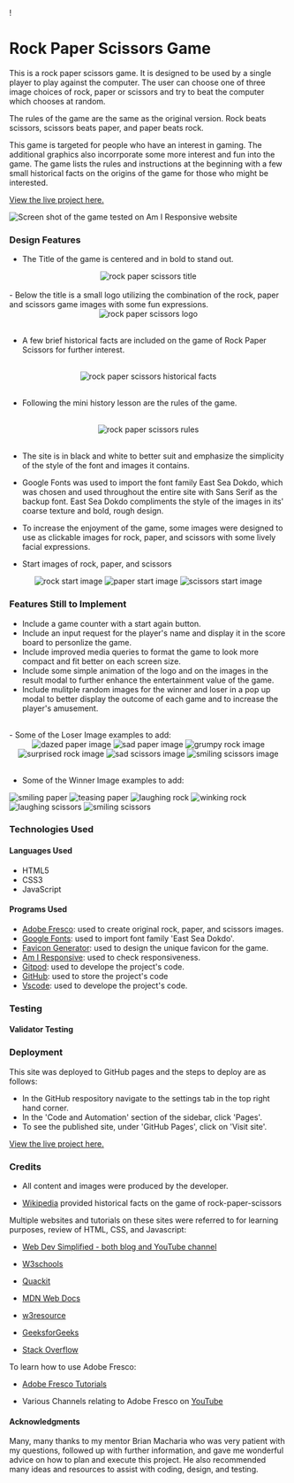 !
# Rock Paper Scissors Game

This is a rock paper scissors game. It is designed to be used by a single player to play against the computer. The user can choose one of three image choices of rock, paper or scissors and try to beat the computer which chooses at random. 

The rules of the game are the same as the original version. Rock beats scissors, scissors beats paper, and paper beats rock.

This game is targeted for people who have an interest in gaming. The additional graphics also incorrporate some more interest and fun into the game. The game lists the rules and instructions at the beginning with a few small historical facts on the origins of the game for those who might be interested.

[View the live project here.](https://rachank.github.io/rock-paper-scissors-2/)

![Screen shot of the game tested on Am I Responsive website](readme-images/am-i-responsive-image.png)


### Design Features

- The Title of the game is centered and in bold to stand out. 
<div align="center">
<img  src="readme-images/rockpaperscissors-title.jpg?raw=true" alt="rock paper scissors title">
</div>
<br>
- Below the title is a small logo utilizing the combination of the rock, paper and scissors game images with some fun expressions.
<br>
<div align="center">
<img  src="assets/images/images.logo/rock-paper-scissors-logo-small.jpg?raw=true" alt="rock paper scissors logo">
</div>
<br>

- A few brief historical facts are included on the game of Rock Paper Scissors for further interest.
<br>
<div align="center">
<img  src="readme-images/historical-facts-rockpaperscissors.jpg?raw=true" alt="rock paper scissors historical facts">
</div>
<br>

- Following the mini history lesson are the rules of the game.
<br>
<div align="center">
<img  src="readme-images/rockpaperscissors-instructions.jpg?raw=true" alt="rock paper scissors rules">
</div>

<br>

- The site is in black and white to better suit and emphasize the simplicity of the style of the font and images it contains.

- Google Fonts was used to import the font family East Sea Dokdo, which was chosen and used throughout the entire site with Sans Serif as the backup font. East Sea Dokdo compliments the style of the images in its' coarse texture and bold, rough design.

- To increase the enjoyment of the game, some images were designed to use as clickable images for rock, paper, and scissors with some lively facial expressions.

- Start images of rock, paper, and scissors

<div align="center">
<img alt="rock start image" src="assets/images/images-start/rock-start.jpg">
<img alt="paper start image" src="assets/images/images-start/paper-start.jpg">
<img alt="scissors start image" src="assets/images/images-start/scissors-start.jpg">
</div>

### Features Still to Implement

- Include a game counter with a start again button.
- Include an input request for the player's name and display it in the score board to personlize the game.
- Include improved media queries to format the game to look more compact and fit better on each screen size.
- Include some simple animation of the logo and on the images in the result modal to further enhance the entertainment value of the game.
- Include mulitple random images for the winner and loser in a pop up modal to better display the outcome of each game and to increase the player's amusement.

<br>
- Some of the Loser Image examples to add:
<br>

<div align="center">
<img alt="dazed paper image" src="assets/images/images-lose/paper-lose-dazed.jpg">
<img alt="sad paper image" src="assets/images/images-lose/paper-lose-sad.jpg">
<img alt="grumpy rock image" src="assets/images/images-lose/rock-lose-grumpy.jpg">
<img alt="surprised rock image" src="assets/images/images-lose/rock-lose-surprise.jpg">
<img alt="sad scissors image" src="assets/images/images-lose/scissors-lose-sad.jpg">
<img alt="smiling scissors image" src="assets/images/images-lose/scissors-lose-surprise.jpg">
</div>

<br>

- Some of the Winner Image examples to add:

![smiling paper](assets/images/images-win/paper-win-smile.jpg)
![teasing paper](assets/images/images-win/paper-win-tease.jpg)
![laughing rock](assets/images/images-win/rock-win-laugh.jpg)
![winking rock](assets/images/images-win/rock-win-wink.jpg)
![laughing scissors](assets/images/images-win/scissors-win-laugh.jpg)
![smiling scissors](assets/images/images-win/scissors-win-smile.jpg)


### Technologies Used

#### Languages Used

- HTML5
- CSS3
- JavaScript

#### Programs Used

- [Adobe Fresco](https://www.adobe.com/products/fresco.html): used to create original rock, paper, and scissors images.
- [Google Fonts](https://fonts.google.com/): used to import font family 'East Sea Dokdo'.
- [Favicon Generator](https://favicon.io): used to design the unique favicon for the game.
- [Am I Responsive](https://ui.dev/amiresponsive): used to check responsiveness.
- [Gitpod](https://www.gitpod.io/): used to develope the project's code.
- [GitHub](https://github.com/): used to store the project's code 
- [Vscode](https://code.visualstudio.com): used to develope the project's code.

### Testing

#### Validator Testing






### Deployment

This site was deployed to GitHub pages and the steps to deploy are as follows:
- In the GitHub respository navigate to the settings tab in the top right hand corner.
- In the 'Code and Automation' section of the sidebar, click 'Pages'.
- To see the published site, under 'GitHub Pages', click on 'Visit site'.

[View the live project here.](https://rachank.github.io/rock-paper-scissors-2/)



### Credits

- All content and images were produced by the developer.

- [Wikipedia](https://en.wikipedia.org/wiki/Rock_paper_scissors) provided historical facts on the game of rock-paper-scissors

Multiple websites and tutorials on these sites were referred to for learning purposes, review of HTML, CSS, and Javascript:

- [Web Dev Simplified - both blog and YouTube channel](https://blog.webdevsimplified.com/)

- [W3schools](https://www.w3schools.com/)

- [Quackit](https://www.quackit.com/)

- [MDN Web Docs](https://developer.mozilla.org/en-US/)

- [w3resource](https://www.w3resource.com/)

- [GeeksforGeeks](https://www.geeksforgeeks.org/)

- [Stack Overflow](https://stackoverflow.com/)

To learn how to use Adobe Fresco:

- [Adobe Fresco Tutorials](https://creativecloud.adobe.com/de/learn/app/fresco)

- Various Channels relating to Adobe Fresco on [YouTube](https://www.youtube.com/)

#### Acknowledgments

Many, many thanks to my mentor Brian Macharia who was very patient with my questions, followed up with further information,  and gave me wonderful advice on how to plan and execute this project. He also recommended many ideas and resources to assist with coding, design, and testing. 